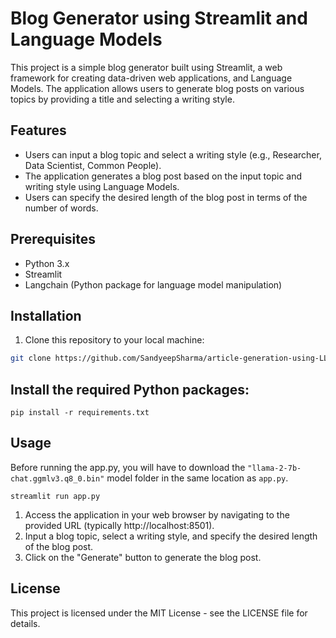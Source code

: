 # Blog Generator using Streamlit and Language Models

This project is a simple blog generator built using Streamlit, a web framework for creating data-driven web applications, and Language Models. The application allows users to generate blog posts on various topics by providing a title and selecting a writing style. 

## Features

- Users can input a blog topic and select a writing style (e.g., Researcher, Data Scientist, Common People).
- The application generates a blog post based on the input topic and writing style using Language Models.
- Users can specify the desired length of the blog post in terms of the number of words.

## Prerequisites

- Python 3.x
- Streamlit
- Langchain (Python package for language model manipulation)

## Installation

1. Clone this repository to your local machine:

```bash
git clone https://github.com/SandyeepSharma/article-generation-using-LLMs.git
```

## Install the required Python packages:
```pip install -r requirements.txt```

## Usage
Before running the app.py, you will have to download the ```"llama-2-7b-chat.ggmlv3.q8_0.bin"``` model folder in the same location as ```app.py```.

```streamlit run app.py```

1. Access the application in your web browser by navigating to the provided URL (typically http://localhost:8501).
2. Input a blog topic, select a writing style, and specify the desired length of the blog post.
3. Click on the "Generate" button to generate the blog post.

## License
This project is licensed under the MIT License - see the LICENSE file for details.
